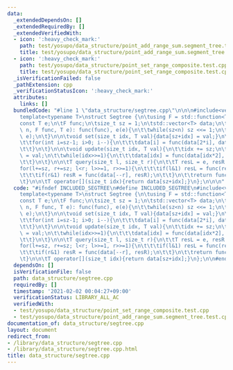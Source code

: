 ```yaml
---
data:
  _extendedDependsOn: []
  _extendedRequiredBy: []
  _extendedVerifiedWith:
  - icon: ':heavy_check_mark:'
    path: test/yosupo/data_structure/point_add_range_sum.segment_tree.test.cpp
    title: test/yosupo/data_structure/point_add_range_sum.segment_tree.test.cpp
  - icon: ':heavy_check_mark:'
    path: test/yosupo/data_structure/point_set_range_composite.test.cpp
    title: test/yosupo/data_structure/point_set_range_composite.test.cpp
  _isVerificationFailed: false
  _pathExtension: cpp
  _verificationStatusIcon: ':heavy_check_mark:'
  attributes:
    links: []
  bundledCode: "#line 1 \"data_structure/segtree.cpp\"\n\n\n#include<vector>\n#include<functional>\n\
    template<typename T>\nstruct Segtree {\n\tusing F = std::function<T(T,T)>;\n\t\
    const T e;\n\tF func;\n\tsize_t sz = 1;\n\tstd::vector<T> data;\n\tSegtree(int\
    \ n, F func, T e): func(func), e(e){\n\t\twhile(sz<n) sz <<= 1;\n\t\tdata.assign(sz*2,\
    \ e);\n\t}\n\n\tvoid set(size_t idx, T val){data[sz+idx] = val;}\n\tvoid build(){\n\
    \t\tfor(int i=sz-1; i>0; i--){\n\t\t\tdata[i] = func(data[2*i], data[2*i+1]);\n\
    \t\t}\n\t}\n\n\tvoid update(size_t idx, T val){\n\t\tidx += sz;\n\t\tdata[idx]\
    \ = val;\n\t\twhile(idx>>=1){\n\t\t\tdata[idx] = func(data[idx*2], data[idx*2+1]);\n\
    \t\t}\n\t}\n\n\tT query(size_t l, size_t r){\n\t\tT resL = e, resR = e;\n\t\t\
    for(l+=sz, r+=sz; l<r; l>>=1, r>>=1){\n\t\t\tif(l&1) resL = func(resL, data[l++]);\n\
    \t\t\tif(r&1) resR = func(data[--r], resR);\n\t\t}\n\t\treturn func(resL, resR);\n\
    \t}\n\n\tT operator[](size_t idx){return data[sz+idx];}\n};\n\n\n"
  code: "#ifndef INCLUDED_SEGTREE\n#define INCLUDED_SEGTREE\n#include<vector>\n#include<functional>\n\
    template<typename T>\nstruct Segtree {\n\tusing F = std::function<T(T,T)>;\n\t\
    const T e;\n\tF func;\n\tsize_t sz = 1;\n\tstd::vector<T> data;\n\tSegtree(int\
    \ n, F func, T e): func(func), e(e){\n\t\twhile(sz<n) sz <<= 1;\n\t\tdata.assign(sz*2,\
    \ e);\n\t}\n\n\tvoid set(size_t idx, T val){data[sz+idx] = val;}\n\tvoid build(){\n\
    \t\tfor(int i=sz-1; i>0; i--){\n\t\t\tdata[i] = func(data[2*i], data[2*i+1]);\n\
    \t\t}\n\t}\n\n\tvoid update(size_t idx, T val){\n\t\tidx += sz;\n\t\tdata[idx]\
    \ = val;\n\t\twhile(idx>>=1){\n\t\t\tdata[idx] = func(data[idx*2], data[idx*2+1]);\n\
    \t\t}\n\t}\n\n\tT query(size_t l, size_t r){\n\t\tT resL = e, resR = e;\n\t\t\
    for(l+=sz, r+=sz; l<r; l>>=1, r>>=1){\n\t\t\tif(l&1) resL = func(resL, data[l++]);\n\
    \t\t\tif(r&1) resR = func(data[--r], resR);\n\t\t}\n\t\treturn func(resL, resR);\n\
    \t}\n\n\tT operator[](size_t idx){return data[sz+idx];}\n};\n\n#endif\n"
  dependsOn: []
  isVerificationFile: false
  path: data_structure/segtree.cpp
  requiredBy: []
  timestamp: '2021-02-02 00:04:27+09:00'
  verificationStatus: LIBRARY_ALL_AC
  verifiedWith:
  - test/yosupo/data_structure/point_set_range_composite.test.cpp
  - test/yosupo/data_structure/point_add_range_sum.segment_tree.test.cpp
documentation_of: data_structure/segtree.cpp
layout: document
redirect_from:
- /library/data_structure/segtree.cpp
- /library/data_structure/segtree.cpp.html
title: data_structure/segtree.cpp
---
```

